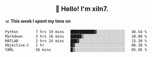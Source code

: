 <h2 align="center">👋 Hello! I'm xiln7.</h2>

📊 **This week I spent my time on**
<!--START_SECTION:waka-->

```txt
Python        7 hrs 19 mins   ███████████▓░░░░░░░░░░░░░   46.54 %
Markdown      3 hrs 16 mins   █████▒░░░░░░░░░░░░░░░░░░░   20.80 %
MATLAB        2 hrs 24 mins   ███▓░░░░░░░░░░░░░░░░░░░░░   15.30 %
Objective-C   1 hr            █▓░░░░░░░░░░░░░░░░░░░░░░░   06.38 %
YAML          56 mins         █▒░░░░░░░░░░░░░░░░░░░░░░░   05.95 %
```

<!--END_SECTION:waka-->


